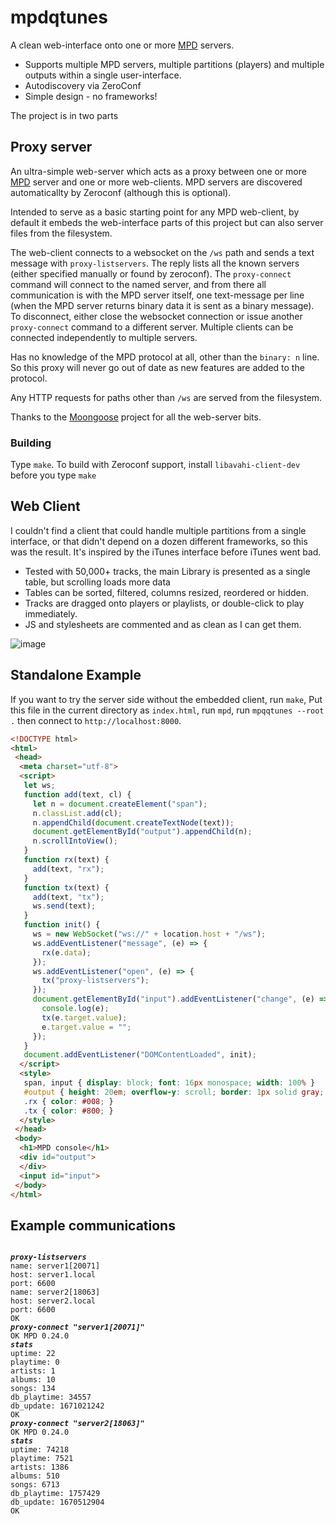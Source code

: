 # mpdqtunes

A clean web-interface onto one or more [MPD](https://musicpd.org) servers.

* Supports multiple MPD servers, multiple partitions (players) and multiple outputs within a single user-interface.
* Autodiscovery via ZeroConf
* Simple design - no frameworks!

The project is in two parts

## Proxy server

An ultra-simple web-server which acts as a proxy between one or more [MPD](https://musicpd.org) server and one or more web-clients. MPD servers are discovered automaticallty by Zeroconf (although this is optional).

Intended to serve as a basic starting point for any MPD web-client, by default it embeds the web-interface parts of this project but can also server files from the filesystem.

The web-client connects to a websocket on the `/ws` path and sends a text message with `proxy-listservers`. The reply lists all the known servers
(either specified manually or found by zeroconf). The `proxy-connect` command will connect to the named server, and from there all communication
is with the MPD server itself, one text-message per line (when the MPD server returns binary data it is sent as a binary message). To disconnect, either
close the websocket connection or issue another `proxy-connect` command to a different server.
Multiple clients can be connected independently to multiple servers.

Has no knowledge of the MPD protocol at all, other than the `binary: n` line. So this proxy will never go out of date as new features are added to the protocol.

Any HTTP requests for paths other than `/ws` are served from the filesystem.

Thanks to the [Moongoose](https://mongoose.ws) project for all the web-server bits.

### Building
Type `make`. To build with Zeroconf support, install `libavahi-client-dev` before you type `make`

## Web Client

I couldn't find a client that could handle multiple partitions from a single interface, or that didn't depend on a dozen different frameworks, so this was the result. It's inspired by the iTunes interface before iTunes went bad.

* Tested with 50,000+ tracks, the main Library is presented as a single table, but scrolling loads more data
* Tables can be sorted, filtered, columns resized, reordered or hidden.
* Tracks are dragged onto players or playlists, or double-click to play immediately.
* JS and stylesheets are commented and as clean as I can get them.

![image](https://user-images.githubusercontent.com/989243/208001408-0bc9dd9d-69d8-4eda-9f96-ffcc40b62b31.png)

## Standalone Example

If you want to try the server side without the embedded client, run `make`, Put this file in the current directory as `index.html`, run `mpd`, run `mpqqtunes --root .` then connect to `http://localhost:8000`.

```html
<!DOCTYPE html>
<html>
 <head>
  <meta charset="utf-8">
  <script>
   let ws;
   function add(text, cl) {
     let n = document.createElement("span");
     n.classList.add(cl);
     n.appendChild(document.createTextNode(text));
     document.getElementById("output").appendChild(n);
     n.scrollIntoView();
   }
   function rx(text) {
     add(text, "rx");
   }
   function tx(text) {
     add(text, "tx");
     ws.send(text);
   }
   function init() {
     ws = new WebSocket("ws://" + location.host + "/ws");
     ws.addEventListener("message", (e) => {
       rx(e.data);
     });
     ws.addEventListener("open", (e) => {
       tx("proxy-listservers");
     });
     document.getElementById("input").addEventListener("change", (e) => { 
       console.log(e);
       tx(e.target.value);
       e.target.value = "";
     });
   }
   document.addEventListener("DOMContentLoaded", init);
  </script>
  <style>
   span, input { display: block; font: 16px monospace; width: 100% }
   #output { height: 20em; overflow-y: scroll; border: 1px solid gray; padding: 6px }
   .rx { color: #008; }
   .tx { color: #800; }
  </style>
 </head>
 <body>
  <h1>MPD console</h1>
  <div id="output">
  </div>
  <input id="input">
 </body>
</html>
```

## Example communications
<pre><code>
<b><i>proxy-listservers</i></b>
name: server1[20071]
host: server1.local
port: 6600
name: server2[18063]
host: server2.local
port: 6600
OK
<b><i>proxy-connect "server1[20071]"</i></b>
OK MPD 0.24.0
<b><i>stats</i></b>
uptime: 22
playtime: 0
artists: 1
albums: 10
songs: 134
db_playtime: 34557
db_update: 1671021242
OK
<b><i>proxy-connect "server2[18063]"</i></b>
OK MPD 0.24.0
<b><i>stats</i></b>
uptime: 74218
playtime: 7521
artists: 1386
albums: 510
songs: 6713
db_playtime: 1757429
db_update: 1670512904
OK
</code></pre>

